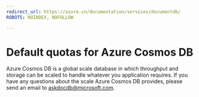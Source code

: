 ```yaml
---
redirect_url: https://azure.cn/documentation/services/documentdb/
ROBOTS: NOINDEX, NOFOLLOW

---
```

# Default quotas for Azure Cosmos DB

Azure Cosmos DB is a global scale database in which throughput and storage can be scaled to handle whatever you application requires. If you have any questions about the scale Azure Cosmos DB provides, please send an email to askdocdb@microsoft.com.

